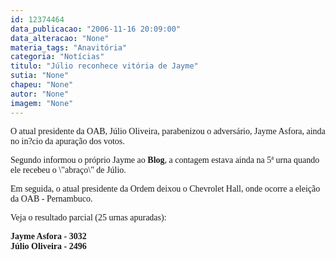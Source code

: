 ```yaml
---
id: 12374464
data_publicacao: "2006-11-16 20:09:00"
data_alteracao: "None"
materia_tags: "Anavitória"
categoria: "Notícias"
titulo: "Júlio reconhece vitória de Jayme"
sutia: "None"
chapeu: "None"
autor: "None"
imagem: "None"
---
```

<p><P><FONT face=Verdana></FONT></P></p>
<p><P><FONT face=Verdana>O&nbsp;atual presidente da&nbsp;OAB, Júlio Oliveira, parabenizou o adversário, Jayme Asfora, ainda no in?cio da apuração dos votos.</FONT></P></p>
<p><P><FONT face=Verdana>Segundo informou o próprio Jayme ao <STRONG>Blog</STRONG>,&nbsp;a contagem estava ainda na&nbsp;5ª urna quando ele recebeu o&nbsp;\"abraço\" de Júlio. </FONT></P></p>
<p><P><FONT face=Verdana>Em seguida, o atual presidente da Ordem deixou&nbsp;o&nbsp;Chevrolet Hall, onde ocorre a eleição da OAB - Pernambuco.&nbsp;</FONT></P></p>
<p><P><FONT face=Verdana>Veja o resultado parcial (</FONT><FONT face=Verdana>25 urnas apuradas):</FONT></P></p>
<p><P><STRONG><FONT face=Verdana>Jayme Asfora - 3032<BR></FONT><FONT face=Verdana>Júlio Oliveira - 2496</FONT></STRONG></P> </p>
